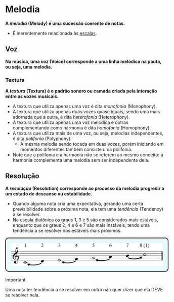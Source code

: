 # Melodia

**A _melodia_ (Melody) é uma sucessão coerente de notas.**

-   É inerentemente relacionada às [escalas](escalas).

## Voz

**Na música, uma _voz_ (Voice) corresponde a uma linha melódica na pauta, ou seja, uma melodia.**

### Textura

**A _textura_ (Textura) é o padrão sonoro ou camada criada pela interação entre as vozes musicais.**

-   A textura que utiliza apenas uma voz é dita _monofonia_ (Monophony).
-   A textura que utiliza apenas duas vozes quase iguais, sendo uma mais adornada que a outra, é dita _heterofonia_ (Heterophony).
-   A textura que utiliza apenas uma voz melódica e outras complementando como harmonia é dita _homofonia_ (Homophony).
-   A textura que utiliza mais de uma voz, ou seja, melodias independentes, é dita _polifonia_ (Polyphony).
    -   A mesma melodia sendo tocada em duas vozes, porém iniciando em momentos diferentes também consiste uma polifonia.
-   Note que a polifonia e a harmonia não se referem ao mesmo conceito: a harmonia complementa uma melodia sem ser independente dela.

## Resolução

**A _resolução_ (Resolution) corresponde ao processo da melodia progredir a um estado de descanso ou estabilidade.**

-   Quando alguma nota cria uma expectativa, gerando uma certa previsibilidade sobre a próxima nota, ela tem uma _tendência_ (Tendency) a se resolver.
-   Na escala diatônica os graus 1, 3 e 5 são considerados mais estáveis, enquanto que os graus 2, 4 e 6 e 7 são mais instáveis, tendo uma tendência a se resolver nos estáveis mais próximos.

<img src="../assets/images/tendency.svg" alt="Tendência na escala diatônica" style="width:30rem; padding: 1rem; background-color: #E8F9FD; border-radius: 10px; border: 2px black solid;"/>

> [!IMPORTANT]
> Uma nota ter tendência a se resolver em outra não quer dizer que ela DEVE se resolver nela.
